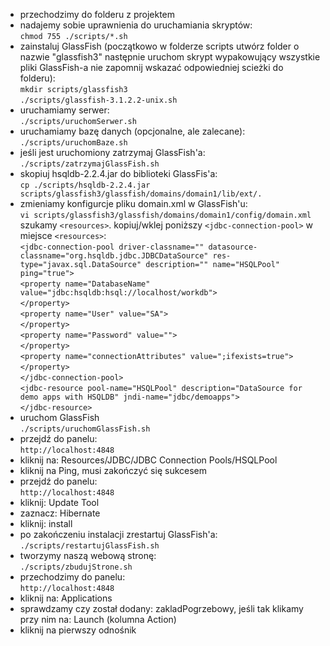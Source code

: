 * przechodzimy do folderu z projektem 
* nadajemy sobie uprawnienia do uruchamiania skryptów:  
	`chmod 755 ./scripts/*.sh` 
* zainstaluj GlassFish (początkowo w folderze scripts utwórz folder o nazwie "glassfish3" następnie uruchom skrypt wypakowujący wszystkie pliki GlassFish-a nie zapomnij wskazać odpowiedniej scieżki do folderu):  
	 `mkdir scripts/glassfish3`  
	`./scripts/glassfish-3.1.2.2-unix.sh`
* uruchamiamy serwer:  
	`./scripts/uruchomSerwer.sh`
* uruchamiamy bazę danych (opcjonalne, ale zalecane):   
	`./scripts/uruchomBaze.sh`
* jeśli jest uruchomiony zatrzymaj GlassFish'a:  
	`./scripts/zatrzymajGlassFish.sh` 
* skopiuj hsqldb-2.2.4.jar do biblioteki GlassFis'a:  
	`cp ./scripts/hsqldb-2.2.4.jar scripts/glassfish3/glassfish/domains/domain1/lib/ext/.`
* zmieniamy konfigurcje pliku domain.xml w GlassFish'u:  
	`vi scripts/glassfish3/glassfish/domains/domain1/config/domain.xml`  
szukamy `<resources>`. kopiuj/wklej poniższy `<jdbc-connection-pool>` w miejsce `<resources>`:  
`<jdbc-connection-pool driver-classname="" datasource-classname="org.hsqldb.jdbc.JDBCDataSource" res-type="javax.sql.DataSource" description="" name="HSQLPool" ping="true">`  
`<property name="DatabaseName" value="jdbc:hsqldb:hsql://localhost/workdb">`  
`</property>`  
`<property name="User" value="SA">`  
`</property>`  
`<property name="Password" value="">`  
`</property>`  
`<property name="connectionAttributes" value=";ifexists=true">`  
`</property>`  
`</jdbc-connection-pool>`  
`<jdbc-resource pool-name="HSQLPool" description="DataSource for demo apps with HSQLDB" jndi-name="jdbc/demoapps">`  
`</jdbc-resource>`
* uruchom GlassFish  
	`./scripts/uruchomGlassFish.sh`
* przejdź do panelu:  
`http://localhost:4848` 
* kliknij na: Resources/JDBC/JDBC Connection Pools/HSQLPool
* kliknij na Ping, musi zakończyć się sukcesem
* przejdź do panelu:  
`http://localhost:4848` 
* kliknij: Update Tool
* zaznacz: Hibernate
* kliknij: install
* po zakończeniu instalacji zrestartuj GlassFish'a:  
	`./scripts/restartujGlassFish.sh`
* tworzymy naszą webową stronę:  
	`./scripts/zbudujStrone.sh`
* przechodzimy do panelu:  
`http://localhost:4848` 
* kliknij na: Applications
* sprawdzamy czy został dodany: zakladPogrzebowy, jeśli tak klikamy przy nim na: Launch (kolumna Action)
* kliknij na pierwszy odnośnik
